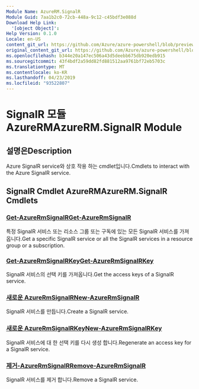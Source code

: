 ```yaml
---
Module Name: AzureRM.SignalR
Module Guid: 7aa1b2c0-72cb-448a-9c12-c45bdf3e088d
Download Help Link:
  '[object Object]': 
Help Version: 0.1.0
Locale: en-US
content_git_url: https://github.com/Azure/azure-powershell/blob/preview/src/ResourceManager/SignalR/Commands.SignalR/help/AzureRM.SignalR.md
original_content_git_url: https://github.com/Azure/azure-powershell/blob/preview/src/ResourceManager/SignalR/Commands.SignalR/help/AzureRM.SignalR.md
ms.openlocfilehash: b344e20a147ec506a43d5deebb675db920edb915
ms.sourcegitcommit: 43f4bdf2a59dd82fd881512aa9761bf72eb5703c
ms.translationtype: MT
ms.contentlocale: ko-KR
ms.lasthandoff: 04/23/2019
ms.locfileid: "93522807"
---
```

# <span data-ttu-id="22820-101">SignalR 모듈 AzureRM</span><span class="sxs-lookup"><span data-stu-id="22820-101">AzureRM.SignalR Module</span></span>
## <span data-ttu-id="22820-102">설명은</span><span class="sxs-lookup"><span data-stu-id="22820-102">Description</span></span>
<span data-ttu-id="22820-103">Azure SignalR service와 상호 작용 하는 cmdlet입니다.</span><span class="sxs-lookup"><span data-stu-id="22820-103">Cmdlets to interact with the Azure SignalR service.</span></span>

## <span data-ttu-id="22820-104">SignalR Cmdlet AzureRM</span><span class="sxs-lookup"><span data-stu-id="22820-104">AzureRM.SignalR Cmdlets</span></span>
### [<span data-ttu-id="22820-105">Get-AzureRmSignalR</span><span class="sxs-lookup"><span data-stu-id="22820-105">Get-AzureRmSignalR</span></span>](Get-AzureRmSignalR.md)
<span data-ttu-id="22820-106">특정 SignalR 서비스 또는 리소스 그룹 또는 구독에 있는 모든 SignalR 서비스를 가져옵니다.</span><span class="sxs-lookup"><span data-stu-id="22820-106">Get a specific SignalR service or all the SignalR services in a resource group or a subscription.</span></span>

### [<span data-ttu-id="22820-107">Get-AzureRmSignalRKey</span><span class="sxs-lookup"><span data-stu-id="22820-107">Get-AzureRmSignalRKey</span></span>](Get-AzureRmSignalRKey.md)
<span data-ttu-id="22820-108">SignalR 서비스의 선택 키를 가져옵니다.</span><span class="sxs-lookup"><span data-stu-id="22820-108">Get the access keys of a SignalR service.</span></span>

### [<span data-ttu-id="22820-109">새로운 AzureRmSignalR</span><span class="sxs-lookup"><span data-stu-id="22820-109">New-AzureRmSignalR</span></span>](New-AzureRmSignalR.md)
<span data-ttu-id="22820-110">SignalR 서비스를 만듭니다.</span><span class="sxs-lookup"><span data-stu-id="22820-110">Create a SignalR service.</span></span>

### [<span data-ttu-id="22820-111">새로운 AzureRmSignalRKey</span><span class="sxs-lookup"><span data-stu-id="22820-111">New-AzureRmSignalRKey</span></span>](New-AzureRmSignalRKey.md)
<span data-ttu-id="22820-112">SignalR 서비스에 대 한 선택 키를 다시 생성 합니다.</span><span class="sxs-lookup"><span data-stu-id="22820-112">Regenerate an access key for a SignalR service.</span></span>

### [<span data-ttu-id="22820-113">제거-AzureRmSignalR</span><span class="sxs-lookup"><span data-stu-id="22820-113">Remove-AzureRmSignalR</span></span>](Remove-AzureRmSignalR.md)
<span data-ttu-id="22820-114">SignalR 서비스를 제거 합니다.</span><span class="sxs-lookup"><span data-stu-id="22820-114">Remove a SignalR service.</span></span>

